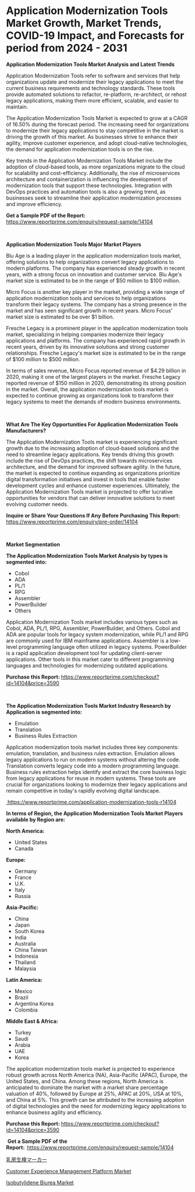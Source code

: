 <p><h1>Application Modernization Tools Market Growth, Market Trends, COVID-19 Impact, and Forecasts for period from 2024 - 2031</h1></p><p><strong>Application Modernization Tools Market Analysis and Latest Trends</strong></p>
<p><p>Application Modernization Tools refer to software and services that help organizations update and modernize their legacy applications to meet the current business requirements and technology standards. These tools provide automated solutions to refactor, re-platform, re-architect, or rehost legacy applications, making them more efficient, scalable, and easier to maintain.</p><p>The Application Modernization Tools Market is expected to grow at a CAGR of 16.50% during the forecast period. The increasing need for organizations to modernize their legacy applications to stay competitive in the market is driving the growth of this market. As businesses strive to enhance their agility, improve customer experience, and adopt cloud-native technologies, the demand for application modernization tools is on the rise.</p><p>Key trends in the Application Modernization Tools Market include the adoption of cloud-based tools, as more organizations migrate to the cloud for scalability and cost-efficiency. Additionally, the rise of microservices architecture and containerization is influencing the development of modernization tools that support these technologies. Integration with DevOps practices and automation tools is also a growing trend, as businesses seek to streamline their application modernization processes and improve efficiency.</p></p>
<p><strong>Get a Sample PDF of the Report:&nbsp;</strong> <a href="https://www.reportprime.com/enquiry/request-sample/14104">https://www.reportprime.com/enquiry/request-sample/14104</a></p>
<p>&nbsp;</p>
<p><strong>Application Modernization Tools Major Market Players</strong></p>
<p><p>Blu Age is a leading player in the application modernization tools market, offering solutions to help organizations convert legacy applications to modern platforms. The company has experienced steady growth in recent years, with a strong focus on innovation and customer service. Blu Age's market size is estimated to be in the range of $50 million to $100 million.</p><p>Micro Focus is another key player in the market, providing a wide range of application modernization tools and services to help organizations transform their legacy systems. The company has a strong presence in the market and has seen significant growth in recent years. Micro Focus' market size is estimated to be over $1 billion.</p><p>Fresche Legacy is a prominent player in the application modernization tools market, specializing in helping companies modernize their legacy applications and platforms. The company has experienced rapid growth in recent years, driven by its innovative solutions and strong customer relationships. Fresche Legacy's market size is estimated to be in the range of $100 million to $500 million.</p><p>In terms of sales revenue, Micro Focus reported revenue of $4.29 billion in 2020, making it one of the largest players in the market. Fresche Legacy reported revenue of $150 million in 2020, demonstrating its strong position in the market. Overall, the application modernization tools market is expected to continue growing as organizations look to transform their legacy systems to meet the demands of modern business environments.</p></p>
<p>&nbsp;</p>
<p><strong>What Are The Key Opportunities For Application Modernization Tools Manufacturers?</strong></p>
<p><p>The Application Modernization Tools market is experiencing significant growth due to the increasing adoption of cloud-based solutions and the need to streamline legacy applications. Key trends driving this growth include the rise of DevOps practices, the shift towards microservices architecture, and the demand for improved software agility. In the future, the market is expected to continue expanding as organizations prioritize digital transformation initiatives and invest in tools that enable faster development cycles and enhance customer experiences. Ultimately, the Application Modernization Tools market is projected to offer lucrative opportunities for vendors that can deliver innovative solutions to meet evolving customer needs.</p></p>
<p><strong>Inquire or Share Your Questions If Any Before Purchasing This Report:</strong> <a href="https://www.reportprime.com/enquiry/pre-order/14104">https://www.reportprime.com/enquiry/pre-order/14104</a></p>
<p>&nbsp;</p>
<p><strong>Market Segmentation</strong></p>
<p><strong>The Application Modernization Tools Market Analysis by types is segmented into:</strong></p>
<p><ul><li>Cobol</li><li>ADA</li><li>PL/1</li><li>RPG</li><li>Assembler</li><li>PowerBuilder</li><li>Others</li></ul></p>
<p><p>Application Modernization Tools market includes various types such as Cobol, ADA, PL/1, RPG, Assembler, PowerBuilder, and Others. Cobol and ADA are popular tools for legacy system modernization, while PL/1 and RPG are commonly used for IBM mainframe applications. Assembler is a low-level programming language often utilized in legacy systems. PowerBuilder is a rapid application development tool for updating client-server applications. Other tools in this market cater to different programming languages and technologies for modernizing outdated applications.</p></p>
<p><strong>Purchase this Report:&nbsp;</strong><a href="https://www.reportprime.com/checkout?id=14104&price=3590">https://www.reportprime.com/checkout?id=14104&price=3590</a></p>
<p>&nbsp;</p>
<p><strong>The Application Modernization Tools Market Industry Research by Application is segmented into:</strong></p>
<p><ul><li>Emulation</li><li>Translation</li><li>Business Rules Extraction</li></ul></p>
<p><p>Application modernization tools market includes three key components: emulation, translation, and business rules extraction. Emulation allows legacy applications to run on modern systems without altering the code. Translation converts legacy code into a modern programming language. Business rules extraction helps identify and extract the core business logic from legacy applications for reuse in modern systems. These tools are crucial for organizations looking to modernize their legacy applications and remain competitive in today's rapidly evolving digital landscape.</p></p>
<p><a href="https://www.reportprime.com/application-modernization-tools-r14104">&nbsp;https://www.reportprime.com/application-modernization-tools-r14104</a></p>
<p><strong>In terms of Region, the Application Modernization Tools Market Players available by Region are:</strong></p>
<p>
    <p> <strong> North America: </strong>
        <ul>
            <li>United States</li>
            <li>Canada</li>
        </ul>
        </p> 
    <p> <strong> Europe: </strong>
        <ul>
            <li>Germany</li>
            <li>France</li>
            <li>U.K.</li>
            <li>Italy</li>
            <li>Russia</li>
        </ul>
        </p> 
    <p> <strong> Asia-Pacific: </strong>
        <ul>
            <li>China</li>
            <li>Japan</li>
            <li>South Korea</li>
            <li>India</li>
            <li>Australia</li>
            <li>China Taiwan</li>
            <li>Indonesia</li>
            <li>Thailand</li>
            <li>Malaysia</li>
        </ul>
        </p> 
    <p> <strong> Latin America: </strong>
        <ul>
            <li>Mexico</li>
            <li>Brazil</li>
            <li>Argentina Korea</li>
            <li>Colombia</li>
        </ul>
        </p> 
    <p> <strong> Middle East & Africa: </strong>
        <ul>
            <li>Turkey</li>
            <li>Saudi</li>
            <li>Arabia</li>
            <li>UAE</li>
            <li>Korea</li>
        </ul>
    </p>
    </p>
<p><p>The application modernization tools market is projected to experience robust growth across North America (NA), Asia-Pacific (APAC), Europe, the United States, and China. Among these regions, North America is anticipated to dominate the market with a market share percentage valuation of 40%, followed by Europe at 25%, APAC at 20%, USA at 10%, and China at 5%. This growth can be attributed to the increasing adoption of digital technologies and the need for modernizing legacy applications to enhance business agility and efficiency.</p></p>
<p><strong>Purchase this Report: </strong><a href="https://www.reportprime.com/checkout?id=14104&price=3590">https://www.reportprime.com/checkout?id=14104&price=3590</a></p>
<p>&nbsp;<strong>Get a Sample PDF of the Report:&nbsp;&nbsp;</strong><a href="https://www.reportprime.com/enquiry/request-sample/14104">https://www.reportprime.com/enquiry/request-sample/14104</a></p>
<p><strong></strong></p>
<p><p><a href="https://github.com/BrionnaBoyle/Market-Research-Report-List-1/blob/main/654912680757.md">乳房生検マーカー</a></p><p><a href="https://github.com/ElmoRunolfsson2023/Market-Research-Report-List-1/blob/main/customer-experience-management-platform-market.md">Customer Experience Management Platform Market</a></p><p><a href="https://view.publitas.com/reportprime-1/isobutylidene-biurea-market-comprehensive-assessment-by-type-application-and-geography/">Isobutylidene Biurea Market</a></p></p>